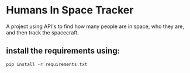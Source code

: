 # Humans In Space Tracker
A project using API's to find how many people are in space, who they are, and then track the spacecraft.

## install the requirements using:
```
pip install -r requirements.txt
```
